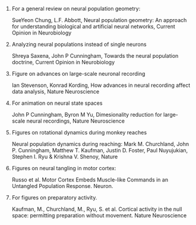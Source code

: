 1) For a general review on neural population geometry:

	SueYeon Chung, L.F. Abbott,
Neural population geometry: An approach for understanding biological and artificial neural networks,
Current Opinion in Neurobiology

2) Analyzing neural populations instead of single neurons

	Shreya Saxena, John P Cunningham,
Towards the neural population doctrine,
Current Opinion in Neurobiology

3) Figure on advances on large-scale neuronal recording

	Ian Stevenson, Konrad Kording,
How advances in neural recording affect data analysis,
Nature Neuroscience

4) For animation on neural state spaces

	John P Cunningham, Byron M Yu,
Dimesionality reduction for large-scale neural recordings,
Nature Neuroscience

5) Figures on rotational dynamics during monkey reaches

	Neural population dynamics during reaching: 
Mark M. Churchland, John P. Cunningham, Matthew T. Kaufman, Justin D. Foster, Paul Nuyujukian, Stephen I. Ryu & Krishna V. Shenoy,
Nature

6) Figures on neural tangling in motor cortex:

	Russo et al. 
Motor Cortex Embeds Muscle-like Commands in an Untangled Population Response. 
Neuron.


7) For figures on preparatory activity.

	Kaufman, M., Churchland, M., Ryu, S. et al. 
Cortical activity in the null space: permitting preparation without movement. 
Nature Neuroscience

